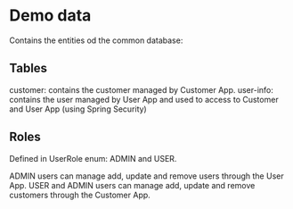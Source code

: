 # Demo data

Contains the entities od the common database:

## Tables

customer: contains the customer managed by Customer App.
user-info: contains the user managed by User App and used to access to Customer and User App (using Spring Security)

## Roles

Defined in UserRole enum: ADMIN and USER.

ADMIN users can manage add, update and remove users through the User App.
USER and ADMIN users can manage add, update and remove customers through the Customer App.